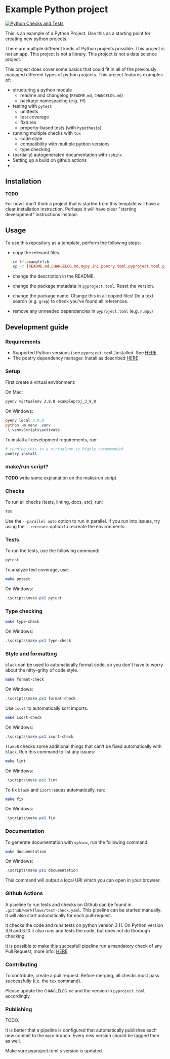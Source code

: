 Example Python project
======================

[![Python Checks and Tests](https://github.com/ramsesk/my_python_template/actions/workflows/test-check.yaml/badge.svg)](https://github.com/ramsesk/my_python_template/actions/workflows/test-check.yaml)

This is an example of a Python Project. Use this
as a starting point for creating new python projects.

There are multiple different kinds of Python projects possible.
This project is not an app. 
This project is not a library. 
This project is not a data science project.

This project does cover some basics that could fit in all of the previously managed
different types of python projects. 
This project features examples of:

- structuring a python module
  - readme and changelog (`README.md`, `CHANGELOG.md`)
  - package namespacing (e.g. `ff`)
- testing with `pytest`
  - unittests
  - test coverage
  - fixtures
  - property-based tests (with `hypothesis`)
- running multiple checks with `tox`
  - code style
  - compatibility with multiple python versions
  - type checking
- (partially) autogenerated documentation with `sphinx`
- Setting up a build on github actions
- ...

Installation
------------

**TODO**

For now I don't think a project that is started from this template will have a clear installation instruction. 
Perhaps it will have clear "starting development" instructions instead.


Usage
-----

To use this repository as a template, perform the following steps:

- copy the relevant files

  ```bash
  cd ff.examplelib
  cp -r {README.md,CHANGELOG.md,mypy.ini,poetry.toml,pyproject.toml,poetry.lock,tox.ini,docs,src,tests,.gitignore,Makefile,bamboo-specs} path/to/new/repo/
  ```
- change the description in the README.
- change the package metadata in `pyproject.toml`. Reset the version.
- change the package name. Change this in all copied files!
  Do a text search (e.g. `grep`) to check you've found all references.
- remove any unneeded dependencies in `pyproject.toml` (e.g. `numpy`)
  
Development guide
-----------------

### Requirements

- Supported Python versions (see `pyproject.toml` )installed.
  See [HERE](./explanation/pyenv.md).
- The poetry dependency manager. Install as described [HERE](./explanation/poetry.md)

### Setup

First create a virtual environment:

On Mac:
```bash
pyenv virtualenv 3.9.8 exampleproj_3_9_8
```

On Windows:
```powershell
pyenv local 3.9.8
python -m venv .venv
.\.venv\Scripts\activate
```

To install all development requirements, run:

```bash
# running this in a virtualenv is highly recommended
poetry install
```

### make/run script?
**TODO** write some explanation on the make/run script.

### Checks

To run all checks (tests, linting, docs, etc), run:

```bash
tox
```

Use the `--parallel auto` option to run in parallel. If you run into
issues, try using the `--recreate` option to recreate the environments.

### Tests

To run the tests, use the following command:

```bash
pytest
```

To analyze test coverage, use:

```bash
make pytest
```

On Windows:
```powershell
.\scripts\make.ps1 pytest
```

### Type checking

```bash
make type-check
```

On Windows:
```powershell
.\scripts\make.ps1 type-check
```

### Style and formatting

`black` can be used to automatically format code, so you don\'t have to
worry about the nitty-gritty of code style.

```bash
make format-check
```

On Windows:
```powershell
.\scripts\make.ps1 format-check
```

Use `isort` to automatically sort imports.

```bash
make isort-check
```

On Windows:
```powershell
.\scripts\make.ps1 isort-check
```

`flake8` checks some additional things that can't be fixed automatically
with `black`. Run this command to list any issues:

```bash
make lint
```

On Windows:
```powershell
.\scripts\make.ps1 lint
```

To fix `black` and `isort` issues automatically, run:

```bash
make fix
```

On Windows:
```powershell
.\scripts\make.ps1 fix
```

### Documentation

To generate documentation with `sphinx`, run the following command:

```bash
make documentation
```

On Windows:
```powershell
.\scripts\make.ps1 documentation
```

This command will output a local URI which you can open in your browser.

### Github Actions
A pipeline to run tests and checks on Github can be found in `.github/workflows/test-check.yaml`. 
This pipeline can be started manually. It will also start automatically for each pull-request.

It checks the code and runs tests on python version 3.11. On Python version 3.9 and 3.10 it also runs and tests the code, but does not do thorough checking.

It is possible to make this succesfull pipeline run a mandatory check of any Pull Request, more info:
[HERE](https://docs.github.com/en/actions/using-workflows/required-workflows)

### Contributing

To contribute, create a pull request.
Before merging, all checks must pass successfully (i.e. the `tox` command).

Please update the `CHANGLELOG.md` and the version in `pyproject.toml` accordingly.

### Publishing

TODO. 

It is better that a pipeline is configured that automatically publishes 
each new commit to the `main` branch. Every new version should be tagged then as well.

Make sure pyproject.toml's version is updated.
